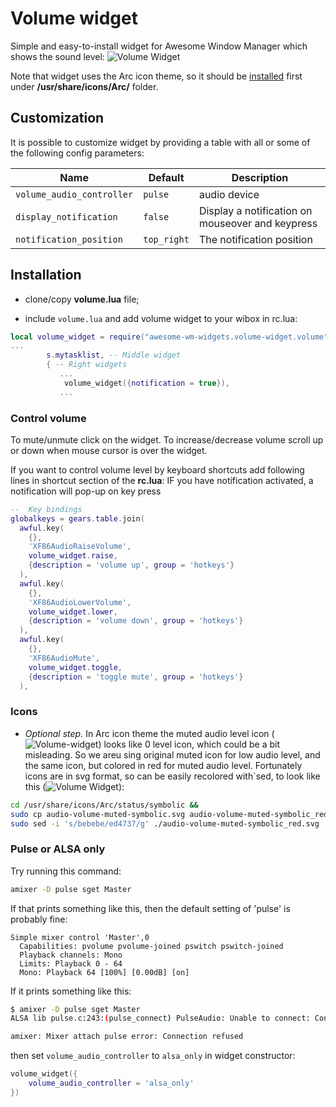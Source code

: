 # Volume widget

Simple and easy-to-install widget for Awesome Window Manager which shows the sound level: ![Volume Widget](./vol-widget-1.png)

Note that widget uses the Arc icon theme, so it should be [installed](https://github.com/horst3180/arc-icon-theme#installation) first under **/usr/share/icons/Arc/** folder.

## Customization

It is possible to customize widget by providing a table with all or some of the following config parameters:

| Name | Default | Description |
|---|---|---|
| `volume_audio_controller`| `pulse`    | audio device |
| `display_notification`   | `false`    | Display a notification on mouseover and keypress |
| `notification_position`  | `top_right`| The notification position |

## Installation

- clone/copy **volume.lua** file;

- include `volume.lua` and add volume widget to your wibox in rc.lua:

```lua
local volume_widget = require("awesome-wm-widgets.volume-widget.volume")
...
        s.mytasklist, -- Middle widget
        { -- Right widgets
           ...
            volume_widget({notification = true}),
           ...

```
### Control volume

To mute/unmute click on the widget. To increase/decrease volume scroll up or down when mouse cursor is over the widget.

If you want to control volume level by keyboard shortcuts add following lines in shortcut section of the **rc.lua**:
IF you have notification activated, a notification will pop-up on key press

```lua
--  Key bindings
globalkeys = gears.table.join(
  awful.key(
    {},
    'XF86AudioRaiseVolume',
    volume_widget.raise,
    {description = 'volume up', group = 'hotkeys'}
  ),
  awful.key(
    {},
    'XF86AudioLowerVolume',
    volume_widget.lower,
    {description = 'volume down', group = 'hotkeys'}
  ),
  awful.key(
    {},
    'XF86AudioMute',
    volume_widget.toggle,
    {description = 'toggle mute', group = 'hotkeys'}
  ),
```

### Icons

- _Optional step._ In Arc icon theme the muted audio level icon (![Volume-widget](./audio-volume-muted-symbolic.png)) looks like 0 level icon, which could be a bit misleading.
So we areu sing original muted icon for low audio level, and the same icon, but colored in red for muted audio level.
Fortunately icons are in svg format, so can be easily recolored with`sed, to look like this (![Volume Widget](./audio-volume-muted-symbolic_red.png)):

 ```bash
 cd /usr/share/icons/Arc/status/symbolic &&
 sudo cp audio-volume-muted-symbolic.svg audio-volume-muted-symbolic_red.svg &&
 sudo sed -i 's/bebebe/ed4737/g' ./audio-volume-muted-symbolic_red.svg
 ```

### Pulse or ALSA only

Try running this command:

```bash
amixer -D pulse sget Master
```

If that prints something like this, then the default setting of 'pulse' is probably fine:

```
Simple mixer control 'Master',0
  Capabilities: pvolume pvolume-joined pswitch pswitch-joined
  Playback channels: Mono
  Limits: Playback 0 - 64
  Mono: Playback 64 [100%] [0.00dB] [on]

```

If it prints something like this:

```bash
$ amixer -D pulse sget Master
ALSA lib pulse.c:243:(pulse_connect) PulseAudio: Unable to connect: Connection refused

amixer: Mixer attach pulse error: Connection refused
```
then set `volume_audio_controller` to `alsa_only` in widget constructor:

```lua
volume_widget({
    volume_audio_controller = 'alsa_only'
})
```

